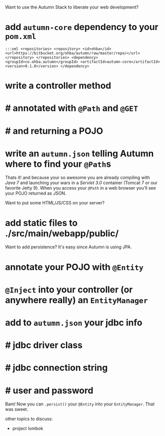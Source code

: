 Want to use the Autumn Stack to liberate your web development?

# add `autumn-core` dependency to your `pom.xml`

`:::xml
<repositories>
    <repository>
        <id>ohba</id>
        <url>https://bitbucket.org/ohba/autumn/raw/master/repo/</url>
    </repository>
</repositories>
<dependency>
    <groupId>co.ohba.autumn</groupId>
    <artifactId>autumn-core</artifactId>
    <version>0.1.0</version>
</dependency>`

# write a controller method
# # annotated with `@Path` and `@GET`
# # and returning a POJO
# write an `autumn.json` telling Autumn where to find your `@Path`s

Thats it! and because your so awesome you are already compiling with *Java 7*
and launching your wars in a *Servlet 3.0* container (Tomcat 7 or our favorite Jetty 9).
When you access your `@Path` in a web browser you'll see your POJO returned as JSON.

Want to put some HTML/JS/CSS on your server? 

# add static files to ./src/main/webapp/public/ 

Want to add persistence? It's easy since Autumn is using JPA.

# annotate your POJO with `@Entity`
# `@Inject` into your controller (or anywhere really) an `EntityManager`
# add to `autumn.json` your jdbc info
# # jdbc driver class
# # jdbc connection string
# # user and password

Bam! Now you can `.persist()` your `@Entity` into your `EntityManager`. That was sweet.

other topics to discuss:
* project lombok